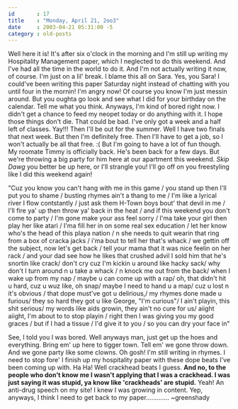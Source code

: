 ```yaml
---
id       : 17
title    : "Monday, April 21, 2oo3"
date     : 2003-04-21 05:31:00 -5
category : old-posts
---
```


Well here it is!  It's after six o'clock in the morning and I'm still up writing my Hospitality Management paper, which I neglected to do this weekend.  And I've had all the time in the world to do it.  And I'm not actually writing it now, of course.  I'm just on a lil' break.  I blame this all on Sara.  Yes, you Sara!  I could've been writing this paper Saturday night instead of chatting with you until four in the mornin!  I'm angry now!  Of course you know I'm just messin around.  But you oughta go look and see what I did for your birthday on the calendar.  Tell me what you think.  Anyways, I'm kind of bored right now.  I didn't get a chance to feed my neopet today or do anything with it.  I hope those things don't die.  That could be bad.  I've only got a week and a half left of classes.  Yay!!!  Then I'll be out for the summer.  Well I have two finals that next week.  But then I'm definitely free.  Then I'll have to get a job, so I won't actually be all that free.  :(  But I'm going to have a lot of fun though.  My roomate Timmy is officially back.  He's been back for a few days.  But we're throwing a big party for him here at our apartment this weekend.  *Skip Dawg*  you better be up here, or I'll strangle you!  I'll go off on you freestyling like I did this weekend again!

 "Cuz you know you can't hang with me in this game /
you stand up then I'll put you to shame /
busting rhymes ain't a thang to me /
I'm like a lyrical river I flow contstantly /
just ask them H-Town boys bout' that devil in me /
I'll fire ya' up then throw ya' back in the heat /
and if this weekend you don't come to party /
I'm gone make your ass feel sorry /
I'ma take your girl then play her like atari /
I'ma fill her in on some real sex education /
let her know who's the head of this playa nation /
n she needs to quit wearin that ring from a box of cracka jacks /
i'ma bout to tell her that's whack /
we gettin off the subject, now let's get back /
tell your mama that it was nice feelin on her rack /
and your dad see how he likes that crushed advil I sold him that he's snortin like crack/
don't cry cuz I'm kickin u around like hacky sack/
why don't I turn around n u take a whack /
n knock me out from the back/
when I wake up from my nap /
maybe u can come up with a rap/
oh, that didn't hit u hard, cuz u wuz like, oh snap/
maybe I need to hand u a map/
cuz u lost n it's obvious /
that dope must've got u delirious,/
my rhymes done made u furious/
they so hard they got u like George, "I'm curious"/
I ain't playin, this shit serious/
my words like aids growin, they ain't no cure for us/
aiight aiight, I'm about to to stop playin /
right then I was giving you my good graces /
but if I had a tissue /
I'd give it to you /
so you can dry your face in"

See, I told you I was bored.  Well anyways man, just get up the hoes and everything.  Bring em' up here to tigger town.  Tell em' we gone throw down.  And we gone party like some clowns.  Oh gosh!  I'm still writing in rhymes.  I need to stop fore' I finish up my hospitality paper with these dope beats I've been coming up with.  Ha Ha!  Well crackhead beats I guess.  **And no, to the people who don't know me I wasn't applying that I was a crackhead.  I was just saying it was stupid, ya know like 'crackheads' are stupid.**  Yeah! An anti-drug speech on my site!  I knew I was growing in content.  Yep, anyways, I think I need to get back to my paper.............  ~greenshady
